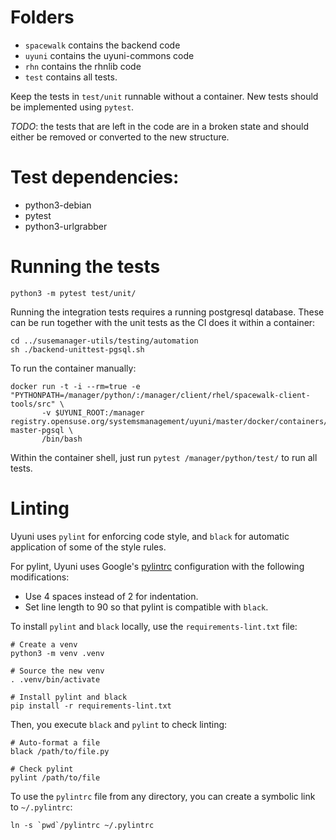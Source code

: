 # Folders

  * `spacewalk` contains the backend code
  * `uyuni` contains the uyuni-commons code
  * `rhn` contains the rhnlib code
  * `test` contains all tests.

Keep the tests in `test/unit` runnable without a container.
New tests should be implemented using `pytest`.

*TODO*: the tests that are left in the code are in a broken state and should either be removed or converted to the new structure.


# Test dependencies:

  * python3-debian
  * pytest
  * python3-urlgrabber

# Running the tests

```
python3 -m pytest test/unit/
```

Running the integration tests requires a running postgresql database.
These can be run together with the unit tests as the CI does it within a container:

```
cd ../susemanager-utils/testing/automation
sh ./backend-unittest-pgsql.sh
```

To run the container manually:

```
docker run -t -i --rm=true -e "PYTHONPATH=/manager/python/:/manager/client/rhel/spacewalk-client-tools/src" \
       -v $UYUNI_ROOT:/manager registry.opensuse.org/systemsmanagement/uyuni/master/docker/containers/uyuni-master-pgsql \
       /bin/bash
```

Within the container shell, just run  `pytest /manager/python/test/` to run all tests.

# Linting

Uyuni uses `pylint` for enforcing code style, and `black` for automatic application of some of the style rules.

For pylint, Uyuni uses Google's [pylintrc](https://google.github.io/styleguide/pylintrc) configuration with the following modifications:

* Use 4 spaces instead of 2 for indentation.
* Set line length to 90 so that pylint is compatible with `black`.

To install `pylint` and `black` locally, use the `requirements-lint.txt` file:

```
# Create a venv
python3 -m venv .venv

# Source the new venv
. .venv/bin/activate

# Install pylint and black
pip install -r requirements-lint.txt
```

Then, you execute `black` and `pylint` to check linting:

```
# Auto-format a file
black /path/to/file.py

# Check pylint
pylint /path/to/file
```

To use the `pylintrc` file  from any directory, you can create a symbolic link to `~/.pylintrc`:

```
ln -s `pwd`/pylintrc ~/.pylintrc
```
